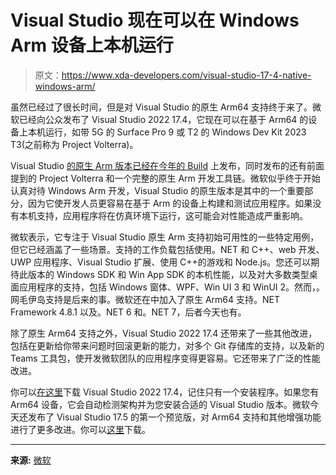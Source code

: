 # Visual Studio 现在可以在 Windows Arm 设备上本机运行

> 原文：<https://www.xda-developers.com/visual-studio-17-4-native-windows-arm/>

虽然已经过了很长时间，但是对 Visual Studio 的原生 Arm64 支持终于来了。微软已经向公众发布了 Visual Studio 2022 17.4，它现在可以在基于 Arm64 的设备上本机运行，如带 5G 的 Surface Pro 9 或 T2 的 Windows Dev Kit 2023 T3(之前称为 Project Volterra)。

Visual Studio [的原生 Arm 版本已经在今年的 Build](https://www.xda-developers.com/microsoft-is-finally-taking-windows-on-arm-development-seriously/) 上发布，同时发布的还有前面提到的 Project Volterra 和一个完整的原生 Arm 开发工具链。微软似乎终于开始认真对待 Windows Arm 开发，Visual Studio 的原生版本是其中的一个重要部分，因为它使开发人员更容易在基于 Arm 的设备上构建和测试应用程序。如果没有本机支持，应用程序将在仿真环境下运行，这可能会对性能造成严重影响。

微软表示，它专注于 Visual Studio 原生 Arm 支持初始可用性的一些特定用例，但它已经涵盖了一些场景。支持的工作负载包括使用。NET 和 C++、web 开发、UWP 应用程序、Visual Studio 扩展、使用 C++的游戏和 Node.js。您还可以期待此版本的 Windows SDK 和 Win App SDK 的本机性能，以及对大多数类型桌面应用程序的支持，包括 Windows 窗体、WPF、Win UI 3 和 WinUI 2。然而，。网毛伊岛支持是后来的事。微软还在中加入了原生 Arm64 支持。NET Framework 4.8.1 以及。NET 6 和。NET 7，后者今天也有。

除了原生 Arm64 支持之外，Visual Studio 2022 17.4 还带来了一些其他改进，包括在更新给你带来问题时回滚更新的能力，对多个 Git 存储库的支持，以及新的 Teams 工具包，使开发微软团队的应用程序变得更容易。它还带来了广泛的性能改进。

你可以[在这里](https://visualstudio.microsoft.com/vs/)下载 Visual Studio 2022 17.4，记住只有一个安装程序。如果您有 Arm64 设备，它会自动检测架构并为您安装合适的 Visual Studio 版本。微软今天还发布了 Visual Studio 17.5 的第一个预览版，对 Arm64 支持和其他增强功能进行了更多改进。你可以[这里](https://visualstudio.microsoft.com/vs/preview/)下载。

* * *

**来源:** [微软](https://devblogs.microsoft.com/visualstudio/arm64-visual-studio-is-officially-here/)